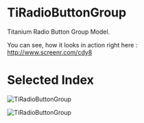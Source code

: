 TiRadioButtonGroup
==================

Titanium Radio Button Group Model.

You can see, how it looks in action right here : http://www.screenr.com/cdy8

Selected Index
===============
![TiRadioButtonGroup](http://i125.photobucket.com/albums/p53/zibarts/ScreenShot2013-04-12at121353PM.png "RadioButtons")

![TiRadioButtonGroup](http://i125.photobucket.com/albums/p53/zibarts/ScreenShot2013-04-10at101758PM.png "Selected Index")
